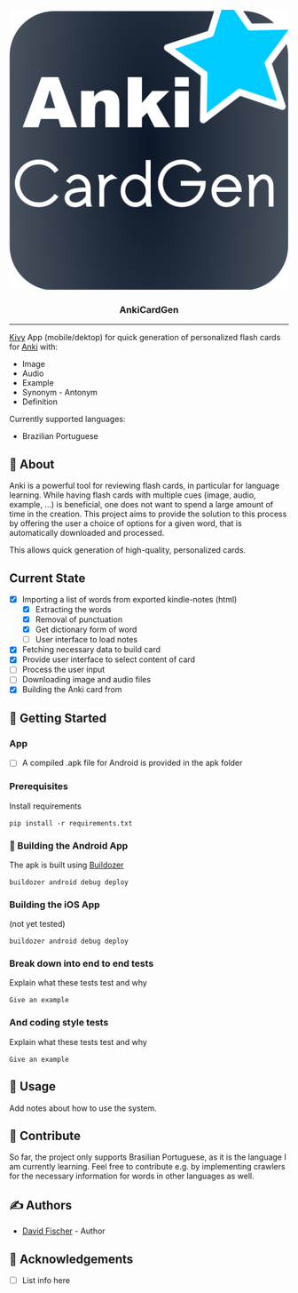 ![GitHub Logo](assets/AnkiCardGen.png)

<h3 align="center">AnkiCardGen</h3>

<!--
<div align="center">

  [![Status](https://img.shields.io/badge/status-active-success.svg)]() 
  [![GitHub Issues](https://img.shields.io/github/issues/kylelobo/The-Documentation-Compendium.svg)](https://github.com/kylelobo/The-Documentation-Compendium/issues)
  [![GitHub Pull Requests](https://img.shields.io/github/issues-pr/kylelobo/The-Documentation-Compendium.svg)](https://github.com/kylelobo/The-Documentation-Compendium/pulls)
  [![License](https://img.shields.io/badge/license-MIT-blue.svg)](/LICENSE)

</div>
-->
---
[Kivy](https://kivy.org/) App (mobile/dektop) for quick generation of personalized flash cards for [Anki](https://apps.ankiweb.net/) with:
* Image
* Audio
* Example
* Synonym - Antonym
* Definition
 
Currently supported languages:
* Brazilian Portuguese


## 🧐 About 
Anki is a powerful tool for reviewing flash cards, in particular for language learning.
While having flash cards with multiple cues (image, audio, example, ...) is beneficial, one does not want to spend a
large amount of time in the creation. This project aims to provide the solution to this process
by offering the user a choice of options for a given word, that is automatically downloaded and processed.

This allows quick generation of high-quality, personalized cards.

## Current State

* [x] Importing a list of words from exported kindle-notes (html)
    * [x] Extracting the words
    * [x] Removal of punctuation
    * [x] Get dictionary form of word
    * [ ] User interface to load notes
* [x] Fetching necessary data to build card
* [x] Provide user interface to select content of card
* [ ] Process the user input
* [ ] Downloading image and audio files
* [x] Building the Anki card from 

## 🏁 Getting Started 

### App
<!-- TODO: Add apk file-->
* [ ] A compiled .apk file for Android is provided in the apk folder

### Prerequisites

Install requirements
```
pip install -r requirements.txt
```



### 🔧 Building the Android App
The apk is built using [Buildozer](https://buildozer.readthedocs.io/en/latest/)
```
buildozer android debug deploy
```

### Building the iOS App
(not yet tested)
```
buildozer android debug deploy
```


### Break down into end to end tests
Explain what these tests test and why

```
Give an example
```

### And coding style tests
Explain what these tests test and why

```
Give an example
```

## 🎈 Usage 
Add notes about how to use the system.

## 🚀 Contribute
So far, the project only supports Brasilian Portuguese, as it is the language I am currently learning.
Feel free to contribute e.g. by implementing crawlers for the necessary information for words in other languages as well.

## ✍️ Authors 
- [David Fischer](https://github.com/david-fischer) - Author

<!--
See also the list of [contributors](https://github.com/kylelobo/The-Documentation-Compendium/contributors) who participated in this project.
-->

## 🎉 Acknowledgements 

* [ ] List info here
